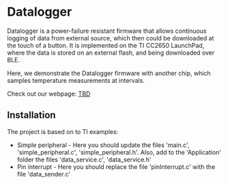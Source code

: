 # Datalogger

Datalogger is a power-failure resistant firmware that allows continuous logging of data from external source, which then could be downloaded at the touch of a button. It is implemented on the TI CC2650 LaunchPad, where the data is stored on an external flash, and being downloaded over BLE. 

Here, we demonstrate the Datalogger firmware with another chip, which samples temperature measurements at intervals.

Check out our webpage:
[TBD](https://www.google.com)

## Installation
The project is based on to TI examples:
* Simple peripheral - Here you should update the files 'main.c', 'simple_peripheral.c', 'simple_peripheral.h'. Also, add to the 'Application' folder the files 'data_service.c', 'data_service.h'
* Pin interrupt - Here you should replace the file 'pinInterrupt.c' with the file 'data_sender.c'
